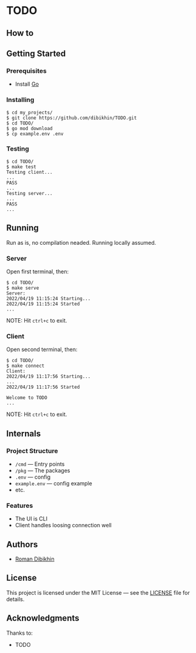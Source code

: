 # TODO

## How to

## Getting Started

### Prerequisites
- Install [Go](https://golang.org/doc/install)

### Installing
```
$ cd my_projects/
$ git clone https://github.com/dibikhin/TODO.git
$ cd TODO/
$ go mod download
$ cp example.env .env
```

### Testing
```
$ cd TODO/
$ make test
Testing client...
...
PASS
...
Testing server...
...
PASS
...
```

## Running
Run as is, no compilation neaded. Running locally assumed.

### Server
Open first terminal, then:
```
$ cd TODO/
$ make serve
Server:
2022/04/19 11:15:24 Starting...
2022/04/19 11:15:24 Started
...
```

NOTE: Hit `ctrl+c` to exit.

### Client
Open second terminal, then:
```
$ cd TODO/
$ make connect
Client:
2022/04/19 11:17:56 Starting...
...
2022/04/19 11:17:56 Started

Welcome to TODO
...
```

NOTE: Hit `ctrl+c` to exit.

## Internals

### Project Structure
- `/cmd` — Entry points
- `/pkg` — The packages
- `.env` — config
- `example.env` — config example
- etc.

### Features
- The UI is CLI
- Client handles loosing connection well

## Authors
- [Roman Dibikhin](https://github.com/dibikhin)

## License
This project is licensed under the MIT License — see the [LICENSE](./LICENSE) file for details.

## Acknowledgments
Thanks to:
- TODO
